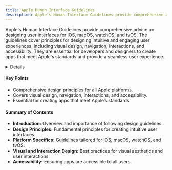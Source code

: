 ```yaml
---
title: Apple Human Interface Guidelines
description: Apple's Human Interface Guidelines provide comprehensive advice on designing user interfaces for iOS, macOS, watchOS, and tvOS. The guidelines cover principles for designing intuitive and engaging user experiences, including visual design, navigation, interactions, and accessibility. They are essential for developers and designers to create apps that meet Apple's standards and provide a seamless user experience.
---
```


Apple's Human Interface Guidelines provide comprehensive advice on designing user interfaces for iOS, macOS, watchOS, and tvOS. The guidelines cover principles for designing intuitive and engaging user experiences, including visual design, navigation, interactions, and accessibility. They are essential for developers and designers to create apps that meet Apple's standards and provide a seamless user experience.

<details>

**URL:** [Apple Human Interface Guidelines](https://developer.apple.com/design/human-interface-guidelines/)

**Authors:** `Apple Inc.`

**Tags:**  
`UI Design`, `UX Design`, `iOS Development`, `macOS Development`, `Accessibility`
</details>

#### Key Points
- Comprehensive design principles for all Apple platforms.
- Covers visual design, navigation, interactions, and accessibility.
- Essential for creating apps that meet Apple’s standards.

#### Summary of Contents
- **Introduction:** Overview and importance of following design guidelines.
- **Design Principles:** Fundamental principles for creating intuitive user interfaces.
- **Platform Specifics:** Guidelines tailored for iOS, macOS, watchOS, and tvOS.
- **Visual and Interaction Design:** Best practices for visual aesthetics and user interactions.
- **Accessibility:** Ensuring apps are accessible to all users.

<LinkCard title="Read Apple Human Interface Guidelines" href="https://developer.apple.com/design/human-interface-guidelines/" />